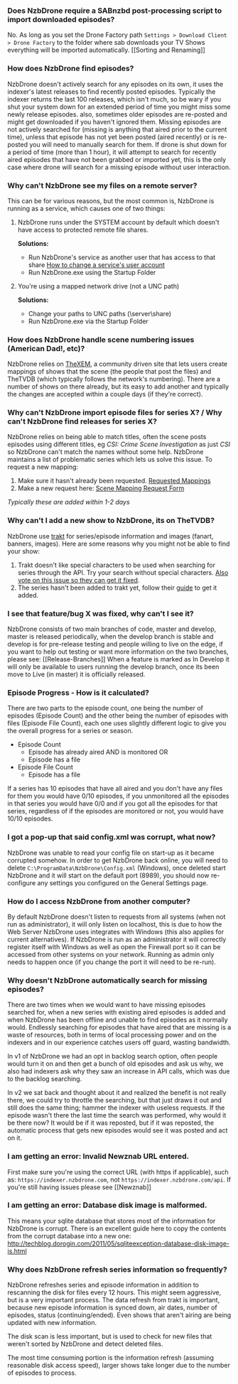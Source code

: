 ### Does NzbDrone require a SABnzbd post-processing script to import downloaded episodes?  ###
No. As long as you set the Drone Factory path `Settings > Download Client > Drone Factory` to the folder where sab downloads your TV Shows everything will be imported automatically. [[Sorting and Renaming]]

### How does NzbDrone find episodes?  ###
NzbDrone doesn't actively search for any episodes on its own, it uses the indexer's latest releases to find recently posted episodes. Typically the indexer returns the last 100 releases, which isn't much, so be wary if you shut your system down for an extended period of time you might miss some newly release episodes. also, sometimes older episodes are re-posted and might get downloaded if you haven't ignored them. Missing episodes are not actively searched for (missing is anything that aired prior to the current time), unless that episode has not yet been posted (aired recently) or is re-posted you will need to manually search for them. If drone is shut down for a period of time (more than 1 hour), it will attempt to search for recently aired episodes that have not been grabbed or imported yet, this is the only case where drone will search for a missing episode without user interaction.

### Why can't NzbDrone see my files on a remote server?  ###
This can be for various reasons, but the most common is, NzbDrone is running as a service, which causes one of two things:

1.  NzbDrone runs under the SYSTEM account by default which doesn't have access to protected remote file shares.
	
	**Solutions:**
	- Run NzbDrone's service as another user that has access to that share [How to change a service's user account](http://www.microsoft.com/resources/documentation/windows/xp/all/proddocs/en-us/sys_srv_logon_user.mspx?mfr=true)
	- Run NzbDrone.exe using the Startup Folder
	


2. You're using a mapped network drive (not a UNC path)
	
	**Solutions:**
	- Change your paths to UNC paths (\\server\share)
	- Run NzbDrone.exe via the Startup Folder 


### How does NzbDrone handle scene numbering issues (American Dad!, etc)? ###
NzbDrone relies on [TheXEM](TheXEM "http://thexem.de/"), a community driven site that lets users create mappings of shows that the scene (the people that post the files) and TheTVDB (which typically follows the network's numbering). There are a number of shows on there already, but its easy to add another and typically the changes are accepted within a couple days (if they're correct).

### Why can't NzbDrone import episode files for series X? / Why can't NzbDrone find releases for series X? ###
NzbDrone relies on being able to match titles, often the scene posts episodes using different titles, eg *CSI: Crime Scene Investigation* as just *CSI* so NzbDrone can't match the names without some help. NzbDrone maintains a list of problematic series which lets us solve this issue. To request a new mapping:

1. Make sure it hasn't already been requested. [Requested Mappings](https://docs.google.com/spreadsheet/ccc?key=0Atcf2VZ47O8tdGdQN1ZTbjFRanhFSTBlU0xhbzhuMGc#gid=0) 
2. Make a new request here: [Scene Mapping Request Form]( https://docs.google.com/forms/d/15S6FKZf5dDXOThH4Gkp3QCNtS9Q-AmxIiOpEBJJxi-o/viewform)

*Typically these are added within 1-2 days*

### Why can't I add a new show to NzbDrone, its on TheTVDB? ###
NzbDrone use [trakt](http://trakt.tv/) for series/episode information and images (fanart, banners, images). Here are some reasons why you might not be able to find your show:

1. Trakt doesn't like special characters to be used when searching for series through the API. Try your search without special characters. [Also vote on this issue so they can get it fixed](http://support.trakt.tv/forums/188762-general/suggestions/4199849-searching-for-shows-with-special-characters).
2. The series hasn't been added to trakt yet, follow their [guide](http://support.trakt.tv/knowledgebase/articles/151225-how-do-i-add-a-new-tv-show-to-trakt) to get it added. 

### I see that feature/bug X was fixed, why can't I see it?  ###
NzbDrone consists of two main branches of code, master and develop, master is released periodically, when the develop branch is stable and develop is for pre-release testing and people willing to live on the edge, if you want to help out testing or want more information on the two branches, please see: [[Release-Branches]]
When a feature is marked as In Develop it will only be available to users running the develop branch, once its been move to Live (in master) it is officially released.

### Episode Progress - How is it calculated?  ###
There are two parts to the episode count, one being the number of episodes (Episode Count) and the other being the number of episodes with files (Episode File Count), each one uses slightly different logic to give you the overall progress for a series or season.

- Episode Count
	- Episode has already aired AND is monitored OR
	- Episode has a file
- Episode File Count
	- Episode has a file

If a series has 10 episodes that have all aired and you don't have any files for them you would have 0/10 episodes, if you unmonitored all the episodes in that series you would have 0/0 and if you got all the episodes for that series, regardless of if the episodes are monitored or not, you would have 10/10 episodes.

### I got a pop-up that said config.xml was corrupt, what now?  ###
NzbDrone was unable to read your config file on start-up as it became corrupted somehow. In order to get NzbDrone back online, you will need to delete `C:\ProgramData\NzbDrone\Config.xml` (Windows), once deleted start NzbDrone and it will start on the default port (8989), you should now re-configure any settings you configured on the General Settings page.

### How do I access NzbDrone from another computer?  ###
By default NzbDrone doesn't listen to requests from all systems (when not run as administrator), it will only listen on localhost, this is due to how the Web Server NzbDrone uses integrates with Windows (this also applies for current alternatives). If NzbDrone is run as an administrator it will correctly register itself with Windows as well as open the Firewall port so it can be accessed from other systems on your network. Running as admin only needs to happen once (if you change the port it will need to be re-run).

### Why doesn't NzbDrone automatically search for missing episodes? ###
There are two times when we would want to have missing episodes searched for, when a new series with existing aired episodes is added and when NzbDrone has been offline and unable to find episodes as it normally would. Endlessly searching for episodes that have aired that are missing is a waste of resources, both in terms of local processing power and on the indexers and in our experience catches users off guard, wasting bandwidth.

In v1 of NzbDrone we had an opt in backlog search option, often people would turn it on and then get a bunch of old episodes and ask us why, we also had indexers ask why they saw an increase in API calls, which was due to the backlog searching.

In v2 we sat back and thought about it and realized the benefit is not really there, we could try to throttle the searching, but that just draws it out and still does the same thing; hammer the indexer with useless requests. If the episode wasn't there the last time the search was performed, why would it be there now? It would be if it was reposted, but if it was reposted, the automatic process that gets new episodes would see it was posted and act on it.

### I am getting an error: Invalid Newznab URL entered. ###
First make sure you're using the correct URL (with https if applicable), such as: `https://indexer.nzbdrone.com`, not `https://indexer.nzbdrone.com/api`. If you're still having issues please see [[Newznab]]

### I am getting an error: Database disk image is malformed. ###
This means your sqlite database that stores most of the information for NzbDrone is corrupt. There is an excellent guide here to copy the contents from the corrupt database into a new one: http://techblog.dorogin.com/2011/05/sqliteexception-database-disk-image-is.html

### Why does NzbDrone refresh series information so frequently? ###

NzbDrone refreshes series and episode information in addition to rescanning the disk for files every 12 hours. This might seem aggressive, but is a very important process. The data refresh from trakt is important, because new episode information is synced down, air dates, number of episodes, status (continuing/ended). Even shows that aren't airing are being updated with new information.

The disk scan is less important, but is used to check for new files that weren't sorted by NzbDrone and detect deleted files.

The most time consuming portion is the information refresh (assuming reasonable disk access speed), larger shows take longer due to the number of episodes to process.